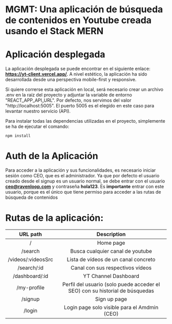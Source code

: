 # MGMT: Una aplicación de búsqueda de contenidos en Youtube creada usando el Stack MERN

# Aplicación desplegada

La aplicación desplegada se puede encontrar en el siguiente enlace: **https://yt-client.vercel.app/**. A nivel estético, la aplicación ha sido desarrollada desde una perspectiva mobile-first y responsive. 

Si quiere correrse esta aplicación en local, será necesario crear un archivo .env en la raíz del proyecto y adjuntar la variable de entorno "REACT_APP_API_URL". Por defecto, nos servimos del valor "http://localhost:5005". El puerto 5005 es el elegido en este caso para levantar nuestro servicio (API). 

Para instalar todas las dependencias utilizadas en el proyecto, simplemente se ha de ejecutar el comando:
```
npm install
```
# Auth de la Aplicación

Para acceder a la aplicación y sus funcionalidades, es necesario iniciar sesión como CEO, que es el administrador. Ya que por defecto el usuario creado desde el signup es un usuario normal, se debe entrar con el usuario **ceo@ravenloop.com** y contraseña **hola123**. Es **importante** entrar con este usuario, porque es el único que tiene permiso para acceder a las rutas de búsqueda de contenidos

# Rutas de la aplicación:

| URL path                    | Description           | 
| :--------------------------:|:---------------------:|
| /                       |  Home page            | 
| /search                      | Busca cualquier canal de youtube         |
| /videos/:videosSrc                     |  Lista de vídeos de un canal concreto         |
| /search/:id                     |  Canal con sus respectivos vídeos         |
| /dashboard/:id                      |  YT Channel Dashboard          |
| /my-profile                 |  Perfil del usuario (solo puede acceder el SEO) con su historial de búsquedas     |
| /signup                   |  Sign up page         |
| /login                      |  Login page solo visible para el Amdmin (CEO)         |
